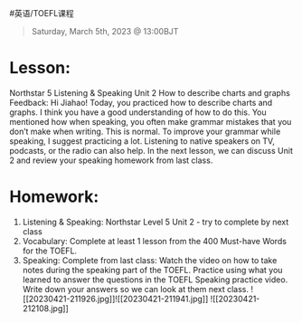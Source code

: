 #英语/TOEFL课程 
> Saturday, March 5th, 2023 @ 13:00BJT

# Lesson:
Northstar 5 Listening & Speaking Unit 2
How to describe charts and graphs
Feedback: Hi Jiahao! Today, you practiced how to describe charts and graphs. I think you have a good understanding of how to do this. You mentioned how when speaking, you often make grammar mistakes that you don’t make when writing. This is normal. To improve your grammar while speaking, I suggest practicing a lot. Listening to native speakers on TV, podcasts, or the radio can also help. In the next lesson, we can discuss Unit 2 and review your speaking homework from last class.
# Homework:
1. Listening & Speaking: Northstar Level 5 Unit 2 - try to complete by next class
2. Vocabulary: Complete at least 1 lesson from the 400 Must-have Words for the TOEFL.
3. Speaking: Complete from last class: 
Watch the video on how to take notes during the speaking part of the TOEFL. Practice using what you learned to answer the questions in the TOEFL Speaking practice video. Write down your answers so we can look at them next class.
![[20230421-211926.jpg]]![[20230421-211941.jpg]]
![[20230421-212108.jpg]]